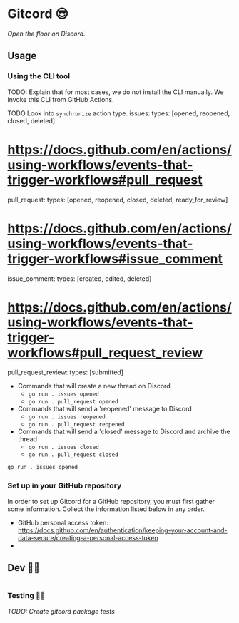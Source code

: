 # Gitcord 😎

_Open the floor on Discord._

## Usage

### Using the CLI tool

TODO: Explain that for most cases, we do not install the CLI manually. We invoke this CLI from GitHub Actions.

TODO Look into `synchronize` action type.
issues:
    types: [opened, reopened, closed, deleted]
  # https://docs.github.com/en/actions/using-workflows/events-that-trigger-workflows#pull_request
  pull_request:
    types: [opened, reopened, closed, deleted, ready_for_review]
  # https://docs.github.com/en/actions/using-workflows/events-that-trigger-workflows#issue_comment
  issue_comment:
    types: [created, edited, deleted]
  # https://docs.github.com/en/actions/using-workflows/events-that-trigger-workflows#pull_request_review
  pull_request_review:
    types: [submitted]

- Commands that will create a new thread on Discord
  - `go run . issues opened`
  - `go run . pull_request opened`
- Commands that will send a 'reopened' message to Discord  
  - `go run . issues reopened`
  - `go run . pull_request reopened`
- Commands that will send a 'closed' message to Discord and archive the thread
  - `go run . issues closed`
  - `go run . pull_request closed`
  

```sh
go run . issues opened
```

### Set up in your GitHub repository

In order to set up Gitcord for a GitHub repository, you must first gather some information.
Collect the information listed below in any order.

- GitHub personal access token: <https://docs.github.com/en/authentication/keeping-your-account-and-data-secure/creating-a-personal-access-token>
- 

## Dev 👩‍💻

```sh
```

### Testing 👷‍♂️

_TODO: Create gitcord package tests_